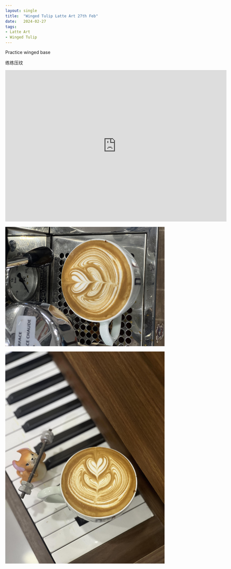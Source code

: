 ```yaml
---
layout: single
title:  "Winged Tulip Latte Art 27th Feb"
date:   2024-02-27
tags:
- Latte Art
- Winged Tulip
---
```



Practice winged base

练练压纹



<div class="embed-container">
  <iframe
      src="https://www.youtube.com/embed/LKs02TUazgc"
      width="700"
      height="480"
      frameborder="0"
      allowfullscreen="true">
  </iframe>
</div>


![](/assets/img/2024/02/27/IMG_3961.jpg)

![](/assets/img/2024/02/27/IMG_3962.jpg)

